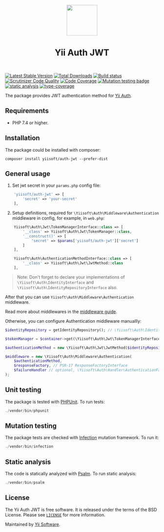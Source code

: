 <p align="center">
    <a href="https://github.com/yiisoft" target="_blank">
        <img src="https://github.com/yiisoft.png" height="100px">
    </a>
    <h1 align="center">Yii Auth JWT</h1>
    <br>
</p>

[![Latest Stable Version](https://poser.pugx.org/yiisoft/auth-jwt/v/stable.png)](https://packagist.org/packages/yiisoft/auth-jwt)
[![Total Downloads](https://poser.pugx.org/yiisoft/auth-jwt/downloads.png)](https://packagist.org/packages/yiisoft/auth-jwt)
[![Build status](https://github.com/yiisoft/auth-jwt/workflows/build/badge.svg)](https://github.com/yiisoft/auth-jwt/actions)
[![Scrutinizer Code Quality](https://scrutinizer-ci.com/g/yiisoft/auth-jwt/badges/quality-score.png?b=master)](https://scrutinizer-ci.com/g/yiisoft/auth-jwt/?branch=master)
[![Code Coverage](https://scrutinizer-ci.com/g/yiisoft/auth-jwt/badges/coverage.png?b=master)](https://scrutinizer-ci.com/g/yiisoft/auth-jwt/?branch=master)
[![Mutation testing badge](https://img.shields.io/endpoint?style=flat&url=https%3A%2F%2Fbadge-api.stryker-mutator.io%2Fgithub.com%2Fyiisoft%2Fauth-jwt%2Fmaster)](https://dashboard.stryker-mutator.io/reports/github.com/yiisoft/auth-jwt/master)
[![static analysis](https://github.com/yiisoft/auth-jwt/workflows/static%20analysis/badge.svg)](https://github.com/yiisoft/auth-jwt/actions?query=workflow%3A%22static+analysis%22)
[![type-coverage](https://shepherd.dev/github/yiisoft/auth-jwt/coverage.svg)](https://shepherd.dev/github/yiisoft/auth-jwt)

The package provides JWT authentication method for [Yii Auth](https://github.com/yiisoft/auth/).

## Requirements

- PHP 7.4 or higher.

## Installation

The package could be installed with composer:

```
composer install yiisoft/auth-jwt --prefer-dist
```

## General usage

1. Set jwt secret in your ```params.php``` config file:
```php
    'yiisoft/auth-jwt' => [
        'secret' => 'your-secret'
    ],
```

2. Setup definitions, required for ```\Yiisoft\Auth\Middleware\Authentication``` middleware in config, for example, in ```web.php```:
```php
    Yiisoft\Auth\Jwt\TokenManagerInterface::class => [
        '__class' => Yiisoft\Auth\Jwt\TokenManager::class,
        '__construct()' => [
            'secret' => $params['yiisoft/auth-jwt']['secret']
        ]
    ],

    Yiisoft\Auth\AuthenticationMethodInterface::class => [
        '__class' => Yiisoft\Auth\Jwt\JwtMethod::class
    ],
```
> Note: Don't forget to declare your implementations of ```\Yiisoft\Auth\IdentityInterface``` and ```\Yiisoft\Auth\IdentityRepositoryInterface``` also.

After that you can use ```Yiisoft\Auth\Middleware\Authentication``` middleware.

Read more about middlewares in the [middleware guide](https://github.com/yiisoft/docs/blob/master/guide/en/structure/middleware.md). 

Otherwise, you can configure Authentication middleware manuallly:
```php
$identityRepository = getIdentityRepository(); // \Yiisoft\Auth\IdentityRepositoryInterface

$tokenManager = $container->get(\Yiisoft\Auth\Jwt\TokenManagerInterface::class);

$authenticationMethod = new \Yiisoft\Auth\Jwt\JwtMethod($identityRepository, $tokenManager);

$middleware = new \Yiisoft\Auth\Middleware\Authentication(
    $authenticationMethod,
    $responseFactory, // PSR-17 ResponseFactoryInterface
    $failureHandler // optional, \Yiisoft\Auth\Handler\AuthenticationFailureHandler by default
);
```

## Unit testing

The package is tested with [PHPUnit](https://phpunit.de/). To run tests:

```php
./vendor/bin/phpunit
```

## Mutation testing

The package tests are checked with [Infection](https://infection.github.io/) mutation framework. To run it:

```php
./vendor/bin/infection
```

## Static analysis

The code is statically analyzed with [Psalm](https://psalm.dev/). To run static analysis:

```php
./vendor/bin/psalm
```

## License

The Yii Auth JWT is free software. It is released under the terms of the BSD License.
Please see [`LICENSE`](./LICENSE.md) for more information.

Maintained by [Yii Software](https://www.yiiframework.com/).
